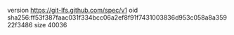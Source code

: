 version https://git-lfs.github.com/spec/v1
oid sha256:ff53f387faac031f334bcc06a2ef8f91f7431003836d953c058a8a35922f3486
size 40036
